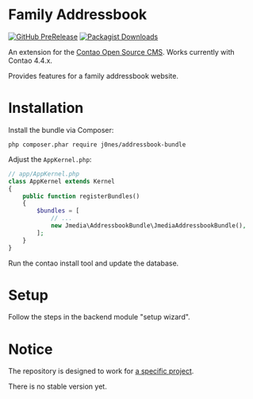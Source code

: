 # Family Addressbook

[![GitHub PreRelease](https://img.shields.io/packagist/vpre/j0nem/addressbook-bundle.svg?style=flat-square)](https://packagist.org/packages/j0nem/addressbook-bundle)
[![Packagist Downloads](https://img.shields.io/packagist/dt/j0nem/addressbook-bundle.svg?style=flat-square)](https://packagist.org/packages/j0nem/addressbook-bundle)

An extension for the [Contao Open Source CMS](https://contao.org). Works currently with Contao 4.4.x.

Provides features for a family addressbook website.

# Installation
Install the bundle via Composer:

```
php composer.phar require j0nes/addressbook-bundle
```

Adjust the `AppKernel.php`:

```php
// app/AppKernel.php
class AppKernel extends Kernel
{
    public function registerBundles()
    {
        $bundles = [
            // ...
            new Jmedia\AddressbookBundle\JmediaAddressbookBundle(),
        ];
    }
}
```

Run the contao install tool and update the database.

# Setup
Follow the steps in the backend module "setup wizard".

# Notice
The repository is designed to work for [a specific project](https://familienadressbuch.de).

There is no stable version yet.
